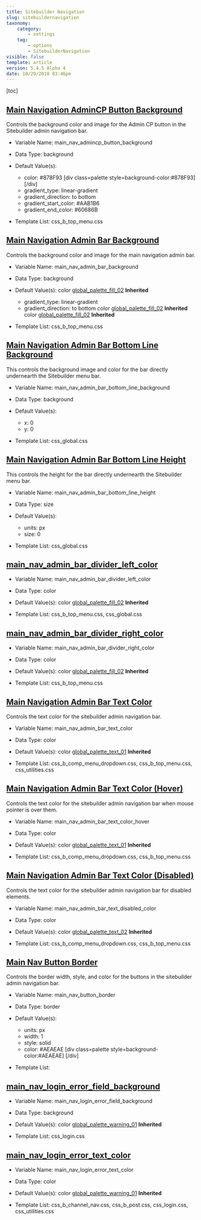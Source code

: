 ```yaml
---
title: Sitebuilder Navigation
slug: sitebuildernavigation
taxonomy:
    category:
        - settings
    tag:
        - options
        - SitebuilderNavigation
visible: false
template: article
version: 5.4.5 Alpha 4
date: 10/29/2018 03:46pm
---
```




[toc]

## [Main Navigation AdminCP Button Background](#main_nav_admincp_button_background)

Controls the background color and image for the Admin CP button in the Sitebuilder admin navigation bar.

- Variable Name: main_nav_admincp_button_background
- Data Type: background
- Default Value(s):
  - color: #878F93 [div class=palette style=background-color:#878F93]  [/div]
  - gradient_type: linear-gradient
  - gradient_direction: to bottom
  - gradient_start_color: #AAB1B6
  - gradient_end_color: #60686B

- Template List: css_b_top_menu.css

## [Main Navigation Admin Bar Background](#main_nav_admin_bar_background)

Controls the background color and image for the main navigation admin bar.

- Variable Name: main_nav_admin_bar_background
- Data Type: background
- Default Value(s):
color [global_palette_fill_02](/output/stylevars/SitebuilderNavigation#main_nav_admin_bar_background) **Inherited**
  - gradient_type: linear-gradient
  - gradient_direction: to bottom
color [global_palette_fill_02](/output/stylevars/SitebuilderNavigation#main_nav_admin_bar_background) **Inherited**
color [global_palette_fill_02](/output/stylevars/SitebuilderNavigation#main_nav_admin_bar_background) **Inherited**

- Template List: css_b_top_menu.css

## [Main Navigation Admin Bar Bottom Line Background](#main_nav_admin_bar_bottom_line_background)

This controls the background image and color for the bar directly undernearth the Sitebuilder menu bar.

- Variable Name: main_nav_admin_bar_bottom_line_background
- Data Type: background
- Default Value(s):
  - x: 0
  - y: 0

- Template List: css_global.css

## [Main Navigation Admin Bar Bottom Line Height](#main_nav_admin_bar_bottom_line_height)

This controls the height for the bar directly undernearth the Sitebuilder menu bar.

- Variable Name: main_nav_admin_bar_bottom_line_height
- Data Type: size
- Default Value(s):
  - units: px
  - size: 0

- Template List: css_global.css

## [main_nav_admin_bar_divider_left_color](#main_nav_admin_bar_divider_left_color)



- Variable Name: main_nav_admin_bar_divider_left_color
- Data Type: color
- Default Value(s):
color [global_palette_fill_02](/output/stylevars/SitebuilderNavigation#main_nav_admin_bar_divider_left_color) **Inherited**

- Template List: css_b_top_menu.css, css_global.css

## [main_nav_admin_bar_divider_right_color](#main_nav_admin_bar_divider_right_color)



- Variable Name: main_nav_admin_bar_divider_right_color
- Data Type: color
- Default Value(s):
color [global_palette_fill_02](/output/stylevars/SitebuilderNavigation#main_nav_admin_bar_divider_right_color) **Inherited**

- Template List: css_b_top_menu.css

## [Main Navigation Admin Bar Text Color](#main_nav_admin_bar_text_color)

Controls the text color for the sitebuilder admin navigation bar.

- Variable Name: main_nav_admin_bar_text_color
- Data Type: color
- Default Value(s):
color [global_palette_text_01](/output/stylevars/SitebuilderNavigation#main_nav_admin_bar_text_color) **Inherited**

- Template List: css_b_comp_menu_dropdown.css, css_b_top_menu.css, css_utilities.css

## [Main Navigation Admin Bar Text Color (Hover)](#main_nav_admin_bar_text_color_hover)

Controls the text color for the sitebuilder admin navigation bar when mouse pointer is over them.

- Variable Name: main_nav_admin_bar_text_color_hover
- Data Type: color
- Default Value(s):
color [global_palette_text_01](/output/stylevars/SitebuilderNavigation#main_nav_admin_bar_text_color_hover) **Inherited**

- Template List: css_b_comp_menu_dropdown.css, css_b_top_menu.css

## [Main Navigation Admin Bar Text Color (Disabled)](#main_nav_admin_bar_text_disabled_color)

Controls the text color for the sitebuilder admin navigation bar for disabled elements.

- Variable Name: main_nav_admin_bar_text_disabled_color
- Data Type: color
- Default Value(s):
color [global_palette_text_02](/output/stylevars/SitebuilderNavigation#main_nav_admin_bar_text_disabled_color) **Inherited**

- Template List: css_b_comp_menu_dropdown.css, css_b_top_menu.css

## [Main Nav Button Border](#main_nav_button_border)

Controls the border width, style, and color for the buttons in the sitebuilder admin navigation bar.

- Variable Name: main_nav_button_border
- Data Type: border
- Default Value(s):
  - units: px
  - width: 1
  - style: solid
  - color: #AEAEAE [div class=palette style=background-color:#AEAEAE]  [/div]

- Template List: 

## [main_nav_login_error_field_background](#main_nav_login_error_field_background)



- Variable Name: main_nav_login_error_field_background
- Data Type: background
- Default Value(s):
color [global_palette_warning_01](/output/stylevars/SitebuilderNavigation#main_nav_login_error_field_background) **Inherited**

- Template List: css_login.css

## [main_nav_login_error_text_color](#main_nav_login_error_text_color)



- Variable Name: main_nav_login_error_text_color
- Data Type: color
- Default Value(s):
color [global_palette_warning_01](/output/stylevars/SitebuilderNavigation#main_nav_login_error_text_color) **Inherited**

- Template List: css_b_channel_nav.css, css_b_post.css, css_login.css, css_utilities.css

